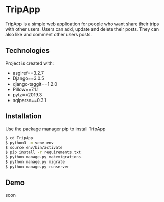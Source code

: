 # TripApp

TripApp is a simple web application for people who want share their trips with other users.
Users can add, update and delete their posts. 
They can also like and comment other users posts.

## Technologies

Project is created with:

* asgiref==3.2.7
* Django==3.0.5
* django-taggit==1.2.0
* Pillow==7.1.1
* pytz==2019.3
* sqlparse==0.3.1



## Installation

Use the package manager pip to install TripApp
```bash
$ cd TripApp
$ python3 -m venv env
$ source env/bin/activate
$ pip install -r requirements.txt
$ python manage.py makemigrations
$ python manage.py migrate
$ python manage.py runserver
```

## Demo
soon